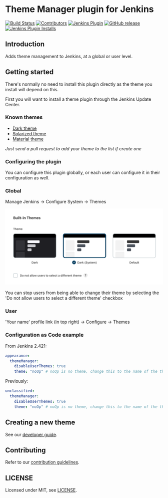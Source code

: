 # Theme Manager plugin for Jenkins

[![Build Status](https://ci.jenkins.io/job/Plugins/job/theme-manager-plugin/job/master/badge/icon)](https://ci.jenkins.io/job/Plugins/job/theme-manager-plugin/job/master/)
[![Contributors](https://img.shields.io/github/contributors/jenkinsci/theme-manager-plugin.svg)](https://github.com/jenkinsci/theme-manager-plugin/graphs/contributors)
[![Jenkins Plugin](https://img.shields.io/jenkins/plugin/v/theme-manager.svg)](https://plugins.jenkins.io/theme-manager)
[![GitHub release](https://img.shields.io/github/release/jenkinsci/theme-manager-plugin.svg?label=changelog)](https://github.com/jenkinsci/theme-manager-plugin/releases/latest)
[![Jenkins Plugin Installs](https://img.shields.io/jenkins/plugin/i/theme-manager.svg?color=blue)](https://plugins.jenkins.io/theme-manager)


## Introduction

Adds theme management to Jenkins, at a global or user level.

## Getting started

There's normally no need to install this plugin directly as the theme you install will depend on this.

First you will want to install a theme plugin through the Jenkins Update Center.

### Known themes

* [Dark theme](https://github.com/jenkinsci/dark-theme-plugin)
* [Solarized theme](https://plugins.jenkins.io/solarized-theme/)
* [Material theme](https://plugins.jenkins.io/material-theme/)

_Just send a pull request to add your theme to the list if create one_

### Configuring the plugin

You can configure this plugin globally, or each user can configure it in their configuration as well.

### Global

Manage Jenkins → Configure System → Themes

![Global configuration](docs/images/global-theme-manager.png)

You can stop users from being able to change their theme by selecting the 
'Do not allow users to select a different theme' checkbox

### User

'Your name' profile link (in top right) → Configure → Themes

### Configuration as Code example

From Jenkins 2.421:
```yaml
appearance:
  themeManager:
    disableUserThemes: true
    theme: "noOp" # noOp is no theme, change this to the name of the theme plugin you're using, i.g. 'darkSystem'
```

Previously:
```yaml
unclassified:
  themeManager:
    disableUserThemes: true
    theme: "noOp" # noOp is no theme, change this to the name of the theme plugin you're using, i.g. 'darkSystem'
```

## Creating a new theme

See our [developer guide](docs/developer-guide.md).

## Contributing

Refer to our [contribution guidelines](.github/CONTRIBUTING.md).

## LICENSE

Licensed under MIT, see [LICENSE](LICENSE.md).
